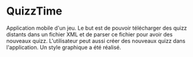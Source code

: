 # QuizzTime

Application mobile d'un jeu. Le but est de pouvoir télécharger des quizz distants dans un fichier XML et de parser ce fichier pour avoir des nouveaux quizz. L'utilisateur peut aussi créer des nouveaux quizz dans l'application. Un style graphique a été réalisé.
